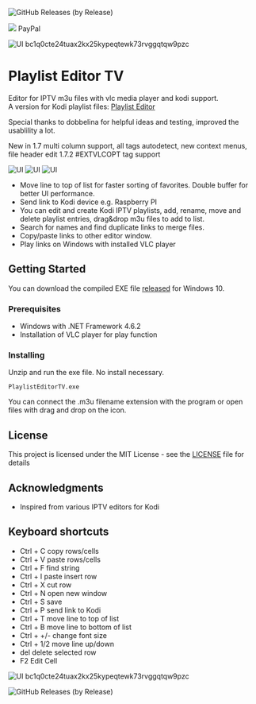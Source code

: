 
![GitHub Releases (by Release)](https://img.shields.io/github/downloads/Isayso/PlaylistEditorTV/total)

[//]: <[![](https://www.paypalobjects.com/en_US/i/btn/btn_donate_SM.gif)](https://www.paypal.com/cgi-bin/webscr?cmd=_s-xclick&hosted_button_id=8FF26SM3X8UAN)>
[![](https://www.paypalobjects.com/en_US/i/btn/btn_donate_SM.gif)](https://www.paypal.com/cgi-bin/webscr?cmd=_s-xclick&hosted_button_id=8FF26SM3X8UAN) PayPal

![UI](https://github.com/Isayso/PlaylistEditorTV/blob/master/bitcoin/Bitcoin-Donate-button112.png)
bc1q0cte24tuax2kx25kypeqtewk73rvggqtqw9pzc

# Playlist Editor TV
Editor for IPTV m3u files with vlc media player and kodi support.   
A version for Kodi playlist files: [Playlist Editor](https://github.com/Isayso/PlaylistEditor)  

 
  Special thanks to dobbelina for helpful ideas and testing, improved the usablility a lot. 
  
  New in 1.7 multi column support, all tags autodetect, new context menus, file header edit 
  1.7.2 #EXTVLCOPT tag support

![UI](KodiPlaylistEditorTV1.7.png)
![UI](screenshot_1.4.PNG)
![UI](KodiPlaylistEditorTV1.3a.PNG)


- Move line to top of list for faster sorting of favorites. Double buffer for better UI performance.
- Send link to Kodi device e.g. Raspberry PI
- You can edit and create Kodi IPTV playlists, add, rename, move and delete playlist entries, drag&drop m3u files to add to list. 
- Search for names and find duplicate links to merge files. 
- Copy/paste links to other editor window. 
- Play links on Windows with installed VLC player 





## Getting Started

You can download the compiled EXE file [released](https://github.com/Isayso/PlaylistEditorTV/releases) for Windows 10.  


### Prerequisites

- Windows with .NET Framework 4.6.2
- Installation of VLC player for play function 


### Installing

Unzip and run the exe file. No install necessary.


```
PlaylistEditorTV.exe
```


You can connect the .m3u filename extension with the program or open files with drag and drop on the icon.


## License

This project is licensed under the MIT License - see the [LICENSE](LICENSE) file for details

## Acknowledgments

* Inspired from various IPTV editors for Kodi

## Keyboard shortcuts
- Ctrl + C copy rows/cells
- Ctrl + V paste rows/cells
- Ctrl + F find string
- Ctrl + I paste insert row
- Ctrl + X cut row
- Ctrl + N open new window
- Ctrl + S save
- Ctrl + P send link to Kodi
- Ctrl + T move line to top of list
- Ctrl + B move line to bottom of list
- Ctrl + +/- change font size
- Ctrl + 1/2 move line up/down
- del    delete selected row
- F2 Edit Cell

![UI](https://github.com/Isayso/PlaylistEditorTV/blob/master/bitcoin/qrcode-1EU-Github.png) bc1q0cte24tuax2kx25kypeqtewk73rvggqtqw9pzc


![GitHub Releases (by Release)](https://img.shields.io/github/downloads/Isayso/PlaylistEditorTV/v1.7.3/total)



